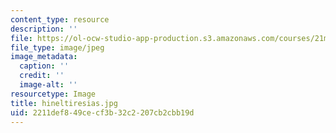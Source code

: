 ```yaml
---
content_type: resource
description: ''
file: https://ol-ocw-studio-app-production.s3.amazonaws.com/courses/21m-734-design-for-the-theater-scenery-spring-2005/2211def849cecf3b32c2207cb2cbb19d_hineltiresias.jpg
file_type: image/jpeg
image_metadata:
  caption: ''
  credit: ''
  image-alt: ''
resourcetype: Image
title: hineltiresias.jpg
uid: 2211def8-49ce-cf3b-32c2-207cb2cbb19d
---
```

